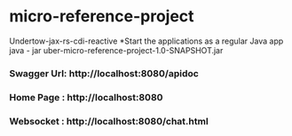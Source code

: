 # micro-reference-project
Undertow-jax-rs-cdi-reactive
*Start the applications as a regular Java app java - jar uber-micro-reference-project-1.0-SNAPSHOT.jar

### Swagger Url: http://localhost:8080/apidoc
### Home Page : http://localhost:8080
### Websocket : http://localhost:8080/chat.html

